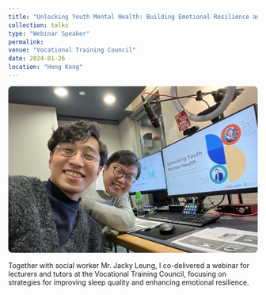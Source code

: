 ```yaml
---
title: "Unlocking Youth Mental Health: Building Emotional Resilience and Strengthening Communication Skills for Teachers"
collection: talks
type: "Webinar Speaker"
permalink:
venue: "Vocational Training Council"
date: 2024-01-26
location: "Hong Kong"
---
```

<img src="/images/talks/Talk_20240126.jpg" alt="" style="max-width: 100%; height: auto; border-radius: 8px;" />

Together with social worker Mr. Jacky Leung, I co-delivered a webinar for lecturers and tutors at the Vocational Training Council, focusing on strategies for improving sleep quality and enhancing emotional resilience.